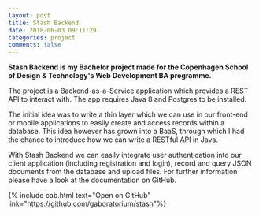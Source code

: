 ```yaml
---
layout: post
title: Stash Backend
date: 2018-06-03 09:11:29
categories: project
comments: false
---
```


**Stash Backend is my Bachelor project made for the Copenhagen School of Design & Technology's Web Development BA programme.**

The project is a Backend-as-a-Service application which provides a REST API to interact with. The app requires Java 8 and Postgres to be installed.

The initial idea was to write a thin layer which we can use in our front-end or mobile applications to easily create and access records within a database. This idea however has grown into a BaaS, through which I had the chance to introduce how we can write a RESTful API in Java.

With Stash Backend we can easily integrate user authentication into our client application (including registration and login), record and query JSON documents from the database and upload files. For further information please have a look at the documentation on GitHub.

{% include cab.html text="Open on GitHub" link="https://github.com/gaboratorium/stash"%}